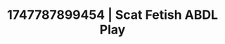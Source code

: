 ---
categories:
- Lace and desire
- Erotic tension
- Ebony
- Erotic close-up
- Erotic hair pulling
image: /assets/images/1747787899454.jpg
layout: post
seo:
  description: Featured content with high-quality Scat Fetish, ABDL Play. HD images
    available.
  keywords: Scat Fetish, ABDL Play
  og_image: /assets/images/1747787899454.jpg
  schema_type: VisualArtwork
tags:
- ABDL Play
- '#1747787899454'
- Scat Fetish
title: 1747787899454 | Scat Fetish ABDL Play
---